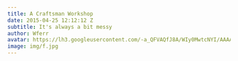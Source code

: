 ```yaml
---
title: A Craftsman Workshop
date: 2015-04-25 12:12:12 Z
subtitle: It's always a bit messy
author: Wferr
avatar: https://lh3.googleusercontent.com/-a_QFVAQfJ8A/WIy0MwtcNYI/AAAAAAAAAYU/MjTQjocbF6Q/s640/IMG_20170126_093835_269.jpg
image: img/f.jpg
---
```


